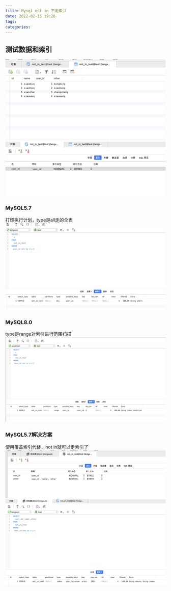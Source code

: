 ```yaml
---
title: Mysql not in 不走索引
date: 2022-02-15 19:26
tags: 
categories: 
---
```


<!--more-->

## 测试数据和索引

![](https://raw.githubusercontent.com/huisunan/cdn/main/img/1410909-20220215191248745-1664519830_1730686613411.png)  
![](https://raw.githubusercontent.com/huisunan/cdn/main/img/1410909-20220215191305187-1158856986_1730686621846.png)

### MySQL5.7

打印执行计划，type是all走的全表  
![](https://raw.githubusercontent.com/huisunan/cdn/main/img/1410909-20220215191404640-1699744545_1730686621846.png)

### MySQL8.0

type是range对索引进行范围扫描  
![](https://raw.githubusercontent.com/huisunan/cdn/main/img/1410909-20220215192226393-1386245983_1730686621847.png)

### MySQL5.7解决方案

使用覆盖索引代替，not in就可以走索引了  
![](https://raw.githubusercontent.com/huisunan/cdn/main/img/1410909-20220215192456122-1965915254_1730686621847.png)  
![](https://raw.githubusercontent.com/huisunan/cdn/main/img/1410909-20220215192605877-1433106593_1730686621847.png)